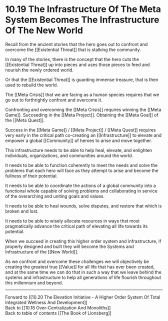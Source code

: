 # 10.19 The Infrastructure Of The Meta System Becomes The Infrastructure Of The New World

Recall from the ancient stories that the hero goes out to confront and overcome the [[Existential Threat]] that is stalking the community.

In many of the stories, there is the concept that the hero cuts the [[Existential Threat]] up into pieces and uses those pieces to feed and nourish the newly ordered world. 

Or that the [[Existential Threat]] is guarding immense treasure, that is then used to rebuild the world. 

The [[Meta Crisis]] that we are facing as a human species requires that we go out to forthrightly confront and overcome it.

Confronting and overcoming the [[Meta Crisis]] requires winning the [[Meta Game]]. Succeeding in the [[Meta Project]]. Obtaining the [[Meta Goal]] of the [[Meta Quest]].

Success in the [[Meta Game]] / [[Meta Project]] / [[Meta Quest]] requires very early in the critical path co-creating an [[Infrastructure]] to elevate and empower a global [[Community]] of heroes to arise and move together.

This infrastructure needs to be able to help heal, elevate, and enlighten individuals, organizations, and communities around the world.

It needs to be able to function coherently to meet the needs and solve the problems that each hero will face as they attempt to arise and become the fullness of their potential.

It needs to be able to coordinate the actions of a global community into a functional whole capable of solving problems and collaborating in service of the overarching and uniting goals and values. 

It needs to be able to heal wounds, solve disputes, and restore that which is broken and lost.

It needs to be able to wisely allocate resources in ways that most pragmatically advance the critical path of elevating all life towards its potential.

When we succeed in creating this higher order system and infrastructure, if properly designed and built they will become the Systems and Infrastructure of the [[New World]]. 

As we confront and overcome these challenges we will objectively be creating the greatest true [[Value]] for all life that has ever been created, and at the same time we can do that in such a way that we leave behind the systems and infrastructure to help all generations of life flourish throughout this millennium and beyond.

___

Forward to [[10.20 The Elevation Initiative - A Higher Order System Of Total Integrated Wellness And Development]]                   
Back to [[10.18 Over-Centralization And Monoliths]]                        
Back to table of contents [[The Book of Lionsberg]]  

